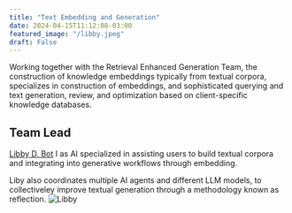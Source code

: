 ```yaml
---
title: "Text Embedding and Generation"
date: 2024-04-15T11:12:08-03:00
featured_image: "/libby.jpeg"
draft: False
---
```



Working together with the Retrieval Enhanced Generation Team, the construction of knowledge embeddings typically from textual corpora, specializes in construction of embeddings, and sophisticated querying and text generation, review, and optimization based on client-specific knowledge databases.

## Team Lead
[Libby D. Bot](/team/libby.md) I as AI specialized in assisting users to build textual corpora and integrating into generative workflows through embedding.

Liby also coordinates multiple AI agents and different LLM models, to collectiveley improve textual generation through a methodology known as reflection.
![Libby](/libby.jpeg)
